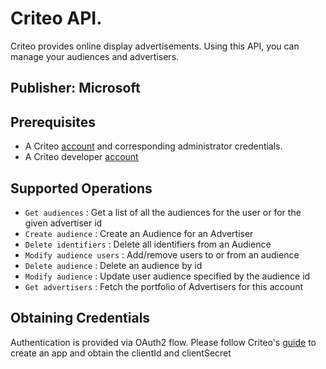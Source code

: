 # Criteo API. 

Criteo provides online display advertisements. Using this API, you can manage your audiences and advertisers. 

## Publisher: Microsoft

## Prerequisites
* A Criteo [account](https://www.criteo.com/) and corresponding administrator credentials.
* A Criteo developer [account](https://developers.criteo.com/) 

## Supported Operations
* `Get audiences` : Get a list of all the audiences for the user or for the given advertiser id
* `Create audience` : Create an Audience for an Advertiser
* `Delete identifiers` : Delete all identifiers from an Audience
* `Modify audience users` : Add/remove users to or from an audience
* `Delete audience` : Delete an audience by id
* `Modify audience` : Update user audience specified by the audience id
* `Get advertisers` : Fetch the portfolio of Advertisers for this account

## Obtaining Credentials
Authentication is provided via OAuth2 flow. Please follow Criteo's [guide](https://developers.criteo.com/marketing-solutions/docs/oauth-app-implementation) to create an app and obtain the clientId and clientSecret
